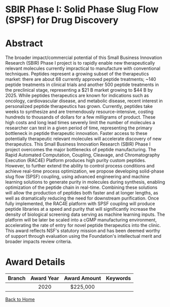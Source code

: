 
SBIR Phase I: Solid Phase Slug Flow (SPSF) for Drug Discovery
=============================================================

# Abstract


The broader impact/commercial potential of this Small Business Innovation Research (SBIR) Phase I project is to rapidly enable new therapeutically relevant molecules currently impractical to manufacture with conventional techniques. Peptides represent a growing subset of the therapeutics market: there are about 68 currently approved peptide treatments; ~140 peptide treatments in clinical trials and another 500 peptide treatments in the preclinical stage, representing a $21 B market growing to $44 B by 2025. While peptides therapeutics are known for indications such as oncology, cardiovascular disease, and metabolic disease, recent interest in personalized peptide therapeutics has grown. Currently, peptides take weeks to synthesize and are tremendously resource-intensive, costing hundreds to thousands of dollars for a few milligrams of product. These high costs and long lead times severely limit the number of molecules a researcher can test in a given period of time, representing the primary bottleneck in peptide therapeutic innovation. Faster access to these potentially therapeutic relevant molecules will accelerate discovery of new therapeutics. This Small Business Innovation Research (SBIR) Phase I project overcomes the major bottlenecks of peptide manufacturing. The Rapid Automated Computation, Coupling, Cleavage, and Chromatography Execution (RAC4E) Platform produces high purity custom peptides. However, to further extend the ability to control process conditions and achieve real-time process optimization, we propose developing solid-phase slug flow (SPSF) coupling, using advanced engineering and machine learning solutions to generate purity in molecules during synthesis, enabling optimization of the peptide chain in real-time. Combining these solutions will allow the production of peptides both faster and at longer lengths, as well as dramatically reducing the need for downstream purification. Once fully implemented, the RAC4E platform with SPSF coupling will produce peptide libraries at a speed and purity that will significantly increase the density of biological screening data serving as machine learning inputs. The platform will be later be scaled into a cGMP manufacturing environment, accelerating the rate of entry for novel peptide therapeutics into the clinic. This award reflects NSF's statutory mission and has been deemed worthy of support through evaluation using the Foundation's intellectual merit and broader impacts review criteria.  

# Award Details

|Branch|Award Year|Award Amount|Keywords|
| :---: | :---: | :---: | :---: |
||2020|$225,000||
  
  


[Back to Home](https://github.com/chrischow/dod_sbir_awards/Reports/JT/#552)